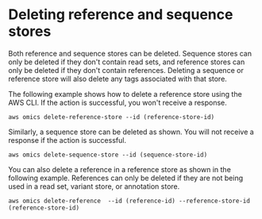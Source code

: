 # Deleting reference and sequence stores<a name="deleting-reference-and-sequence-stores"></a>

Both reference and sequence stores can be deleted\. Sequence stores can only be deleted if they don't contain read sets, and reference stores can only be deleted if they don't contain references\. Deleting a sequence or reference store will also delete any tags associated with that store\.

The following example shows how to delete a reference store using the AWS CLI\. If the action is successful, you won't receive a response\.

```
aws omics delete-reference-store --id (reference-store-id)               
```

Similarly, a sequence store can be deleted as shown\. You will not receive a response if the action is successful\.

```
aws omics delete-sequence-store --id (sequence-store-id)             
```

You can also delete a reference in a reference store as shown in the following example\. References can only be deleted if they are not being used in a read set, variant store, or annotation store\.

```
aws omics delete-reference  --id (reference-id) --reference-store-id (reference-store-id)           
```
